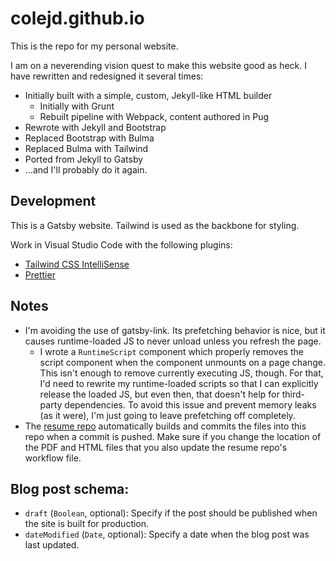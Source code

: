 # colejd.github.io

This is the repo for my personal website.

I am on a neverending vision quest to make this website good as heck. I have rewritten and redesigned it several times:
- Initially built with a simple, custom, Jekyll-like HTML builder
  - Initially with Grunt
  - Rebuilt pipeline with Webpack, content authored in Pug
- Rewrote with Jekyll and Bootstrap
- Replaced Bootstrap with Bulma
- Replaced Bulma with Tailwind
- Ported from Jekyll to Gatsby
- ...and I'll probably do it again.

## Development

This is a Gatsby website. Tailwind is used as the backbone for styling.

Work in Visual Studio Code with the following plugins:
- [Tailwind CSS IntelliSense](https://marketplace.visualstudio.com/items?itemName=bradlc.vscode-tailwindcss)
- [Prettier](https://marketplace.visualstudio.com/items?itemName=esbenp.prettier-vscode)

## Notes

* I'm avoiding the use of gatsby-link. Its prefetching behavior is nice, but it causes runtime-loaded JS to never unload unless you refresh the page.
  * I wrote a `RuntimeScript` component which properly removes the script component when the component unmounts on a page change. This isn't enough to remove currently executing JS, though. For that, I'd need to rewrite my runtime-loaded scripts so that I can explicitly release the loaded JS, but even then, that doesn't help for third-party dependencies. To avoid this issue and prevent memory leaks (as it were), I'm just going to leave prefetching off completely.
* The [resume repo](https://github.com/colejd/resume) automatically builds and commits the files into this repo when a commit is pushed. Make sure if you change the location of the PDF and HTML files that you also update the resume repo's workflow file.

## Blog post schema:

* `draft` (`Boolean`, optional): Specify if the post should be published when the site is built for production.
* `dateModified` (`Date`, optional): Specify a date when the blog post was last updated.